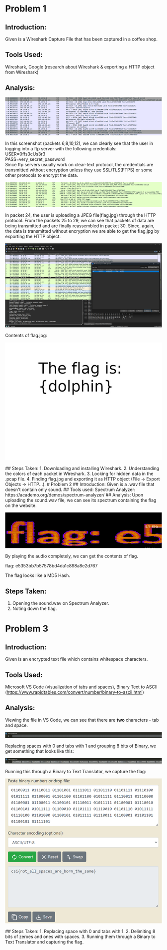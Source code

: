 # Problem 1
## Introduction:
Given is a Wireshark Capture File that has been captured in a coffee shop.
## Tools Used: 
Wireshark, Google (research about Wireshark & exporting a HTTP object from Wireshark)
## Analysis:

<p align="center" width="100%">
    <img src="https://github.com/JothishKamal/task-7-cybersec/blob/main/images/PurpleBlock.png?raw=true">
</p>

In this screenshot (packets 6,8,10,12), we can clearly see that the user in logging into a ftp server with the following credentials:  
USER=0ffs3cUs3r3  
PASS=very_secret_password  
Since ftp servers usually work on clear-text protocol, the credentials are transmitted without encryption unless they use SSL/TLS(FTPS) or some other protocols to encrypt the data. 

<p align="center" width="100%">
    <img src="https://github.com/JothishKamal/task-7-cybersec/blob/main/images/GreenBlock.png?raw=true">
</p>

In packet 24, the user is uploading a JPEG file(flag.jpg) through the HTTP protocol. From the packets 25 to 29, we can see that packets of data are being transmitted and are finally reassembled in packet 30. Since, again, the data is transmitted without encryption we are able to get the flag.jpg by exporting the HTTP object.

<p align="center" width="100%">
    <img src="https://github.com/JothishKamal/task-7-cybersec/blob/main/images/FlagExport.png?raw=true">
</p>

Contents of flag.jpg:                                                                                                                               <p align="center" width="100%">
    <img src="https://github.com/JothishKamal/task-7-cybersec/blob/main/images/flag.jpg?raw=true">
</p>  
## Steps Taken:
1. Downloading and installing Wireshark.
2. Understanding the colors of each packet in Wireshark.
3. Looking for hidden data in the .pcap file.
4. Finding flag.jpg and exporting it as HTTP object (File -> Export Objects -> HTTP...).
# Problem 2
## Introduction:
Given is a .wav file that doesn't contain only sound.
## Tools used:
Spectrum Analyzer: https://academo.org/demos/spectrum-analyzer/
## Analysis:
Upon uploading the sound.wav file, we can see its spectrum containing the flag on the website.
<p align="center" width="100%">
    <img src="https://github.com/JothishKamal/task-7-cybersec/blob/main/images/WavFlag.png?raw=true">
</p>
By playing the audio completely, we can get the contents of flag.  

flag: e5353bb7b57578bd4da1c898a8e2d767  

The flag looks like a MD5 Hash.  

## Steps Taken:
1. Opening the sound.wav on Spectrum Analyzer.
2. Noting down the flag.
# Problem 3
## Introduction:
Given is an encrypted text file which contains whitespace characters.
## Tools Used: 
Microsoft VS Code (visualization of tabs and spaces), Binary Text to ASCII (https://www.rapidtables.com/convert/number/binary-to-ascii.html)
## Analysis:
Viewing the file in VS Code, we can see that there are **two** characters - tab and space.
<p align="center" width="100%">
    <img src="https://github.com/JothishKamal/task-7-cybersec/blob/main/images/EncryptedText.png?raw=true">
</p>

Replacing spaces with 0 and tabs with 1 and grouping 8 bits of Binary, we get something that looks like this:
<p align="center" width="100%">
    <img src="https://github.com/JothishKamal/task-7-cybersec/blob/main/images/DecryptedText.png?raw=true">
</p>

Running this through a Binary to Text Translator, we capture the flag:
<p align="center" width="100%">
    <img src="https://github.com/JothishKamal/task-7-cybersec/blob/main/images/DecryptedTextASCII.png?raw=true">
</p>
## Steps Taken:
1. Replacing space with 0 and tabs with 1.
2. Delimiting 8 bits of zeroes and ones with spaces.
3. Running them through a Binary to Text Translator and capturing the flag.